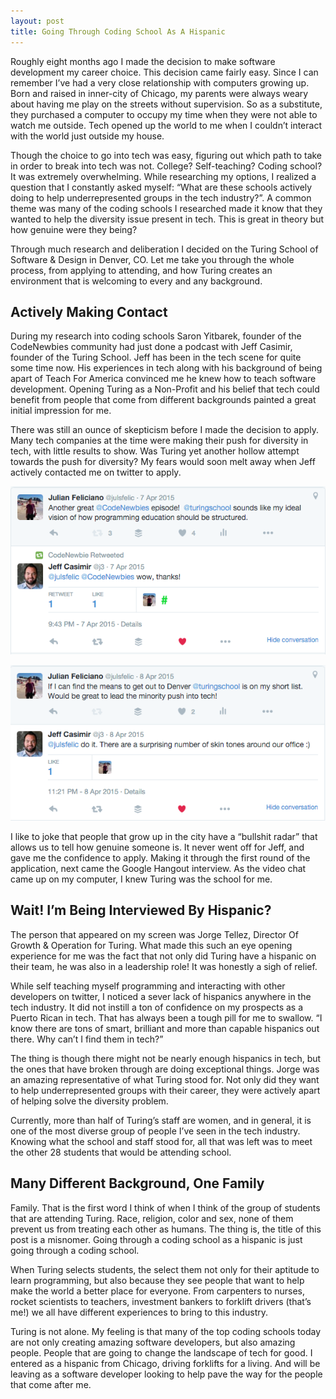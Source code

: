 ```yaml
---
layout: post
title: Going Through Coding School As A Hispanic
---
```


Roughly eight months ago I made the decision to make software development my career choice. This decision came fairly easy. Since I can remember I’ve had a very close relationship with computers growing up. Born and raised in inner-city of  Chicago, my parents were always weary about having me play on the streets without supervision. So as a substitute, they purchased a computer to occupy my time when they were not able to watch me outside. Tech opened up the world to me when I couldn’t interact with the world just outside my house.

Though the choice to go into tech was easy, figuring out which path to take in order to break into tech was not. College? Self-teaching? Coding school? It was extremely overwhelming. While researching my options, I realized a question that I constantly asked myself: “What are these schools actively doing to help underrepresented groups in the tech industry?”. A common theme was many of the coding schools I researched made it know that they wanted to help the diversity issue present in tech. This is great in theory but how genuine were they being?

Through much research and deliberation I decided on the Turing School of Software & Design in Denver, CO.  Let me take you through the whole process, from applying to attending, and how Turing creates an environment that is welcoming to every and any background.

## Actively Making Contact

During my research into coding schools Saron Yitbarek, founder of the CodeNewbies community had just done a podcast with Jeff Casimir, founder of the Turing School. Jeff has been in the tech scene for quite some time now. His experiences in tech along with his background of being apart of Teach For America convinced me he knew how to teach software development. Opening Turing as a Non-Profit and his belief that tech could benefit from people that come from different backgrounds painted a great initial impression for me.

There was still an ounce of skepticism before I made the decision to apply. Many tech companies at the time were making their push for diversity in tech, with little results to show. Was Turing yet another hollow attempt towards the push for diversity? My fears would soon melt away when Jeff actively contacted me on twitter to apply.

![Me Praising Turing](/public/images/turing1.png)

![Jeff convincing me to go to Turing](/public/images/turing2.png)

I like to joke that people that grow up in the city have a “bullshit radar” that allows us to tell how genuine someone is. It never went off for Jeff, and gave me the confidence to apply. Making it through the first round of the application, next came the Google Hangout interview. As the video chat came up on my computer, I knew Turing was the school for me.

## Wait! I’m Being Interviewed By Hispanic?

The person that appeared on my screen was Jorge Tellez, Director Of Growth & Operation for Turing. What made this such an eye opening experience for me was the fact that not only did Turing have a hispanic on their team, he was also in a leadership role! It was honestly a sigh of relief.

While self teaching myself programming and interacting with other developers on twitter, I noticed a sever lack of hispanics anywhere in the tech industry. It did not instill a ton of confidence on my prospects as a Puerto Rican in tech. That has always been a tough pill for me to swallow. “I know there are tons of smart, brilliant and more than capable hispanics out there. Why can’t I find them in tech?”

The thing is though there might not be nearly enough hispanics in tech, but the ones that have broken through are doing exceptional things. Jorge was an amazing representative of what Turing stood for. Not only did they want to help underrepresented groups with their career, they were actively apart of helping solve the diversity problem.

Currently, more than half of Turing’s staff are women, and in general, it is one of the most diverse group of people I’ve seen in the tech industry. Knowing what the school and staff stood for, all that was left was to meet the other 28 students that would be attending school.

## Many Different Background, One Family

Family. That is the first word I think of when I think of the group of students that are attending Turing. Race, religion, color and sex, none of them prevent us from treating each other as humans. The thing is, the title of this post is a misnomer. Going through a coding school as a hispanic is just going through a coding school.

When Turing selects students, the select them not only for their aptitude to learn programming, but also because they see people that want to help make the world a better place for everyone. From carpenters to nurses, rocket scientists to teachers, investment bankers to forklift drivers (that’s me!) we all have different experiences to bring to this industry.

Turing is not alone. My feeling is that many of the top coding schools today are not only creating amazing software developers, but also amazing people. People that are going to change the landscape of tech for good. I entered as a hispanic from Chicago, driving forklifts for a living. And will be leaving as a software developer looking to help pave the way for the people that come after me.
